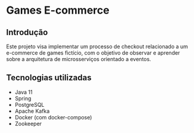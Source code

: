 # Games E-commerce

## Introdução

Este projeto visa implementar um processo de checkout relacionado a um e-commerce de games fictício, com o objetivo de observar e aprender sobre a arquitetura de microsserviços orientado a eventos.

## Tecnologias utilizadas

* Java 11
* Spring
* PostgreSQL
* Apache Kafka
* Docker (com docker-compose)
* Zookeeper
